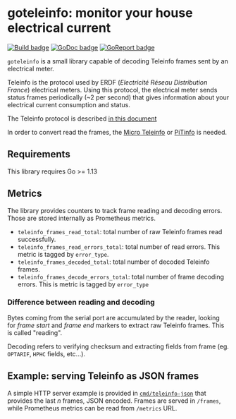 # goteleinfo: monitor your house electrical current

[![Build badge]][Build] [![GoDoc badge]][GoDoc] [![GoReport badge]][GoReport]

[Build badge]: https://travis-ci.org/j-vizcaino/goteleinfo.svg
[Build]: https://travis-ci.org/j-vizcaino/goteleinfo
[GoDoc badge]: https://godoc.org/github.com/j-vizcaino/goteleinfo?status.png
[GoDoc]: https://godoc.org/github.com/j-vizcaino/goteleinfo
[GoReport badge]: https://goreportcard.com/badge/github.com/j-vizcaino/goteleinfo
[GoReport]: https://goreportcard.com/report/github.com/j-vizcaino/goteleinfo

`goteleinfo` is a small library capable of decoding Teleinfo frames sent by an electrical meter.

Teleinfo is the protocol used by ERDF (*Electricité Réseau Distribution France*) electrical meters. Using this
protocol, the electrical meter sends status frames periodically (~2 per second) that gives
information about your electrical current consumption and status.

The Teleinfo protocol is described [in this document](https://www.enedis.fr/sites/default/files/Enedis-NOI-CPT_02E.pdf)

In order to convert read the frames, the [Micro Teleinfo](https://www.tindie.com/products/Hallard/micro-teleinfo-v11/) or [PiTinfo](https://www.tindie.com/products/Hallard/pitinfo/) is needed.

## Requirements

This library requires Go >= 1.13

## Metrics

The library provides counters to track frame reading and decoding errors. Those are stored internally as Prometheus metrics.

* `teleinfo_frames_read_total`: total number of raw Teleinfo frames read successfully.
* `teleinfo_frames_read_errors_total`: total number of read errors. This metric is tagged by `error_type`.
* `teleinfo_frames_decoded_total`: total number of decoded Teleinfo frames.
* `teleinfo_frames_decode_errors_total`: total number of frame decoding errors. This is metric is tagged by `error_type`

### Difference between reading and decoding

Bytes coming from the serial port are accumulated by the reader, looking for _frame start_ and _frame end_ markers to extract raw Teleinfo frames.
This is called "reading".

Decoding refers to verifying checksum and extracting fields from frame (eg. `OPTARIF`, `HPHC` fields, etc...).

## Example: serving Teleinfo as JSON frames

A simple HTTP server example is provided in [`cmd/teleinfo-json`](https://github.com/j-vizcaino/goteleinfo/blob/master/cmd/teleinfo-json/main.go) that provides the last *n* frames, JSON encoded.
Frames are served in `/frames`, while Prometheus metrics can be read from `/metrics` URL.

